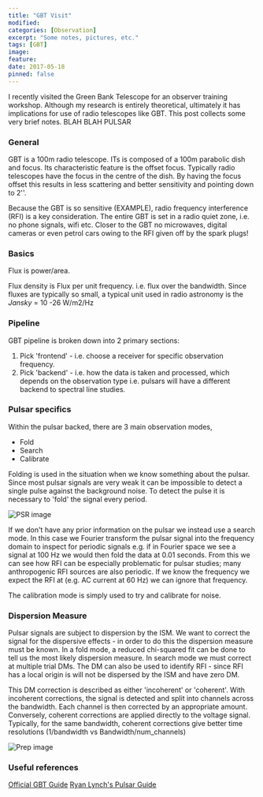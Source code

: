 ```yaml
---
title: "GBT Visit"
modified:
categories: [Observation]
excerpt: "Some notes, pictures, etc."
tags: [GBT]
image:
feature:
date: 2017-05-18
pinned: false
---
```


I recently visited the Green Bank Telescope for an observer training workshop. Although my research is entirely theoretical, ultimately it has implications for use of radio telescopes like GBT. This post collects some very brief notes.
BLAH BLAH PULSAR
### General

GBT is a 100m radio telescope. ITs is composed of a 100m parabolic dish and focus. Its characteristic feature is the offset focus. Typically radio telescopes have the focus in the centre of the dish. By having the focus offset this results in less scattering and better sensitivity and pointing down to 2''.

Because the GBT is so sensitive (EXAMPLE), radio frequency interference (RFI) is a key consideration. The entire GBT is set in a radio quiet zone, i.e. no phone signals, wifi etc. Closer to the GBT no microwaves, digital cameras or even petrol cars owing to the RFI given off by the spark plugs!

### Basics
Flux is power/area.

Flux density is Flux per unit frequency. i.e. flux over the bandwidth. Since fluxes are typically so small, a typical unit used in radio astronomy is the *Jansky* = 10 -26 W/m2/Hz

### Pipeline

GBT pipeline is broken down into 2 primary sections:

1. Pick 'frontend' - i.e. choose a receiver for specific observation frequency.
2. Pick 'backend' - i.e. how the data is taken and processed, which depends on the observation type i.e. pulsars will have a different backend to spectral line studies.

### Pulsar specifics
Within the pulsar backed, there are 3 main observation modes,

* Fold
* Search
* Calibrate


Folding is used in the situation when we know something about the pulsar. Since most pulsar signals are very weak it can be impossible to detect a single pulse against the background noise. To detect the pulse it is necessary to 'fold' the signal every period.

![PSR image](http://tomkimpson.com/images/psrfolding.png)

If we don't have any prior information on the pulsar we instead use a search mode. In this case we Fourier transform the pulsar signal into the frequency domain to inspect for periodic signals e.g. if in Fourier space we see a signal at 100 Hz we would then fold the data at 0.01 seconds. From this we can see how RFI can be especially problematic for pulsar studies; many anthropogenic RFI sources are also periodic. If we know the frequency we expect the RFI at (e.g. AC current at 60 Hz) we can ignore that frequency.

The calibration mode is simply used to try and calibrate for noise.  


### Dispersion Measure

Pulsar signals are subject to dispersion by the ISM. We want to correct the signal for the dispersive effects - in order to do this the dispersion measure must be known. In a fold mode, a reduced chi-squared fit can be done to tell us the most likely dispersion measure. In search mode we must correct at multiple trial DMs. The DM can also be used to identify RFI - since RFI has a local origin is will not be dispersed by the ISM and have zero DM.

This DM correction is described as either 'incoherent' or 'coherent'.
With incoherent corrections, the signal is detected and split into channels across the bandwidth. Each channel is then corrected by an appropriate amount. Conversely, coherent corrections are applied directly to the voltage signal. Typically, for the same bandwidth, coherent corrections give better time resolutions (1/bandwidth vs Bandwidth/num_channels)

![Prep image](http://tomkimpson.com/images/prepfold.png)


### Useful references
[Official GBT Guide](https://science.nrao.edu/facilities/gbt/observing/GBTog.pdf)
[Ryan Lynch's Pulsar Guide](http://pulsarsearchcollaboratory.com/wp-content/uploads/2016/01/PSC_search_guide.pdf)
